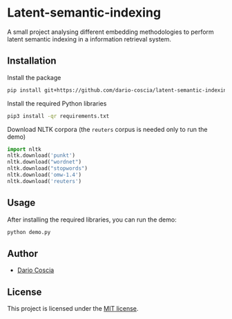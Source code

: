 # Latent-semantic-indexing
A small project analysing different embedding methodologies to perform latent semantic indexing in a information retrieval system. 

## Installation

Install the package

```bash
pip install git+https://github.com/dario-coscia/latent-semantic-indexing.git
```

Install the required Python libraries

```bash
pip3 install -qr requirements.txt
```

Download NLTK corpora (the ```reuters``` corpus is needed only to run the demo)

```python
import nltk
nltk.download('punkt')
nltk.download("wordnet")
nltk.download("stopwords")
nltk.download('omw-1.4')
nltk.download('reuters')
```

## Usage

After installing the required libraries, you can run the demo:

```python
python demo.py
```

## Author

- [Dario Coscia](https://github.com/dario-coscia)

## License

This project is licensed under the [MIT license](LICENSE).
